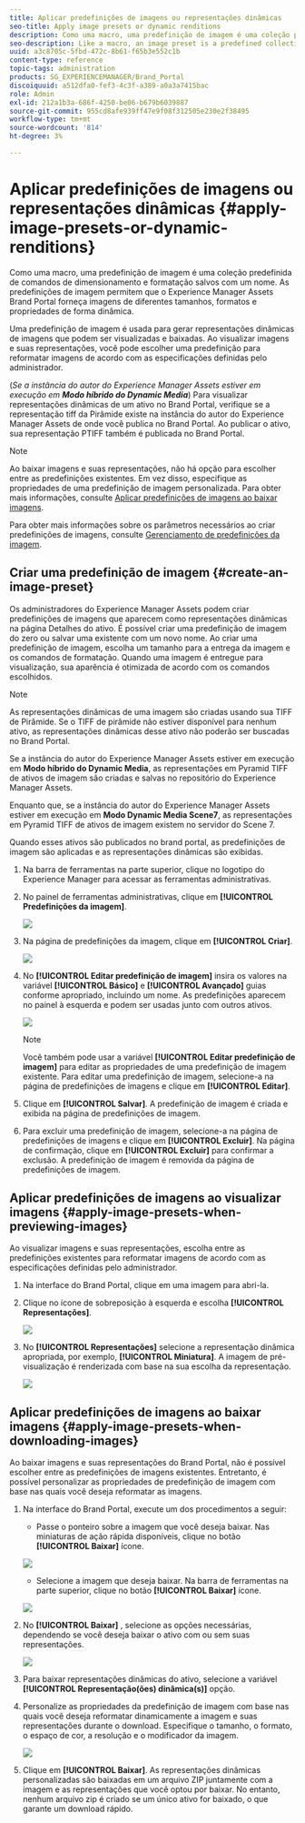 ```yaml
---
title: Aplicar predefinições de imagens ou representações dinâmicas
seo-title: Apply image presets or dynamic renditions
description: Como uma macro, uma predefinição de imagem é uma coleção predefinida de comandos de dimensionamento e formatação salvos com um nome. As predefinições de imagem permitem que o Experience Manager Assets Brand Portal forneça imagens de diferentes tamanhos, formatos e propriedades de forma dinâmica.
seo-description: Like a macro, an image preset is a predefined collection of sizing and formatting commands saved under a name. Image presets enable Experience Manager Assets Brand Portal to dynamically deliver images of different sizes, formats, and properties.
uuid: a3c8705c-5fbd-472c-8b61-f65b3e552c1b
content-type: reference
topic-tags: administration
products: SG_EXPERIENCEMANAGER/Brand_Portal
discoiquuid: a512dfa0-fef3-4c3f-a389-a0a3a7415bac
role: Admin
exl-id: 212a1b3a-686f-4250-be06-b679b6039887
source-git-commit: 955cd8afe939ff47e9f08f312505e230e2f38495
workflow-type: tm+mt
source-wordcount: '814'
ht-degree: 3%

---
```


# Aplicar predefinições de imagens ou representações dinâmicas {#apply-image-presets-or-dynamic-renditions}

Como uma macro, uma predefinição de imagem é uma coleção predefinida de comandos de dimensionamento e formatação salvos com um nome. As predefinições de imagem permitem que o Experience Manager Assets Brand Portal forneça imagens de diferentes tamanhos, formatos e propriedades de forma dinâmica.

Uma predefinição de imagem é usada para gerar representações dinâmicas de imagens que podem ser visualizadas e baixadas. Ao visualizar imagens e suas representações, você pode escolher uma predefinição para reformatar imagens de acordo com as especificações definidas pelo administrador.

(*Se a instância do autor do Experience Manager Assets estiver em execução em **Modo híbrido do Dynamic Media***) Para visualizar representações dinâmicas de um ativo no Brand Portal, verifique se a representação tiff da Pirâmide existe na instância do autor do Experience Manager Assets de onde você publica no Brand Portal. Ao publicar o ativo, sua representação PTIFF também é publicada no Brand Portal.

>[!NOTE]
>
>Ao baixar imagens e suas representações, não há opção para escolher entre as predefinições existentes. Em vez disso, especifique as propriedades de uma predefinição de imagem personalizada. Para obter mais informações, consulte [Aplicar predefinições de imagens ao baixar imagens](../using/brand-portal-image-presets.md#main-pars-text-1403412644).


Para obter mais informações sobre os parâmetros necessários ao criar predefinições de imagens, consulte [Gerenciamento de predefinições da imagem](../using/brand-portal-image-presets.md).

## Criar uma predefinição de imagem {#create-an-image-preset}

Os administradores do Experience Manager Assets podem criar predefinições de imagens que aparecem como representações dinâmicas na página Detalhes do ativo. É possível criar uma predefinição de imagem do zero ou salvar uma existente com um novo nome. Ao criar uma predefinição de imagem, escolha um tamanho para a entrega da imagem e os comandos de formatação. Quando uma imagem é entregue para visualização, sua aparência é otimizada de acordo com os comandos escolhidos.

>[!NOTE]
>
>As representações dinâmicas de uma imagem são criadas usando sua TIFF de Pirâmide. Se o TIFF de pirâmide não estiver disponível para nenhum ativo, as representações dinâmicas desse ativo não poderão ser buscadas no Brand Portal.
>
>Se a instância do autor do Experience Manager Assets estiver em execução em **Modo híbrido do Dynamic Media**, as representações em Pyramid TIFF de ativos de imagem são criadas e salvas no repositório do Experience Manager Assets.
>
>Enquanto que, se a instância do autor do Experience Manager Assets estiver em execução em **Modo Dynamic Media Scene7**, as representações em Pyramid TIFF de ativos de imagem existem no servidor do Scene 7.
>
>Quando esses ativos são publicados no brand portal, as predefinições de imagem são aplicadas e as representações dinâmicas são exibidas.


1. Na barra de ferramentas na parte superior, clique no logotipo do Experience Manager para acessar as ferramentas administrativas.

1. No painel de ferramentas administrativas, clique em **[!UICONTROL Predefinições da imagem]**.

   ![](assets/admin-tools-panel-4.png)

1. Na página de predefinições da imagem, clique em **[!UICONTROL Criar]**.

   ![](assets/image_preset_homepage.png)

1. No **[!UICONTROL Editar predefinição de imagem]** insira os valores na variável **[!UICONTROL Básico]** e **[!UICONTROL Avançado]** guias conforme apropriado, incluindo um nome. As predefinições aparecem no painel à esquerda e podem ser usadas junto com outros ativos.

   ![](assets/image_preset_create.png)

   >[!NOTE]
   >
   >Você também pode usar a variável **[!UICONTROL Editar predefinição de imagem]** para editar as propriedades de uma predefinição de imagem existente. Para editar uma predefinição de imagem, selecione-a na página de predefinições de imagens e clique em **[!UICONTROL Editar]**.

1. Clique em **[!UICONTROL Salvar]**. A predefinição de imagem é criada e exibida na página de predefinições de imagem.
1. Para excluir uma predefinição de imagem, selecione-a na página de predefinições de imagens e clique em **[!UICONTROL Excluir]**. Na página de confirmação, clique em **[!UICONTROL Excluir]** para confirmar a exclusão. A predefinição de imagem é removida da página de predefinições de imagem.

## Aplicar predefinições de imagens ao visualizar imagens  {#apply-image-presets-when-previewing-images}

Ao visualizar imagens e suas representações, escolha entre as predefinições existentes para reformatar imagens de acordo com as especificações definidas pelo administrador.

1. Na interface do Brand Portal, clique em uma imagem para abri-la.
1. Clique no ícone de sobreposição à esquerda e escolha **[!UICONTROL Representações]**.

   ![](assets/image-preset-previewrenditions.png)

1. No **[!UICONTROL Representações]** selecione a representação dinâmica apropriada, por exemplo, **[!UICONTROL Miniatura]**. A imagem de pré-visualização é renderizada com base na sua escolha da representação.

   ![](assets/image-preset-previewrenditionthumbnail.png)

## Aplicar predefinições de imagens ao baixar imagens {#apply-image-presets-when-downloading-images}

Ao baixar imagens e suas representações do Brand Portal, não é possível escolher entre as predefinições de imagens existentes. Entretanto, é possível personalizar as propriedades de predefinição de imagem com base nas quais você deseja reformatar as imagens.

1. Na interface do Brand Portal, execute um dos procedimentos a seguir:

   * Passe o ponteiro sobre a imagem que você deseja baixar. Nas miniaturas de ação rápida disponíveis, clique no botão **[!UICONTROL Baixar]** ícone.

   ![](assets/downloadsingleasset.png)

   * Selecione a imagem que deseja baixar. Na barra de ferramentas na parte superior, clique no botão **[!UICONTROL Baixar]** ícone.

   ![](assets/downloadassets.png)

1. No **[!UICONTROL Baixar]** , selecione as opções necessárias, dependendo se você deseja baixar o ativo com ou sem suas representações.

   ![](assets/donload-assets-dialog.png)

1. Para baixar representações dinâmicas do ativo, selecione a variável **[!UICONTROL Representação(ões) dinâmica(s)]** opção.
1. Personalize as propriedades da predefinição de imagem com base nas quais você deseja reformatar dinamicamente a imagem e suas representações durante o download. Especifique o tamanho, o formato, o espaço de cor, a resolução e o modificador da imagem.

   ![](assets/dynamicrenditions.png)

1. Clique em **[!UICONTROL Baixar]**. As representações dinâmicas personalizadas são baixadas em um arquivo ZIP juntamente com a imagem e as representações que você optou por baixar. No entanto, nenhum arquivo zip é criado se um único ativo for baixado, o que garante um download rápido.
